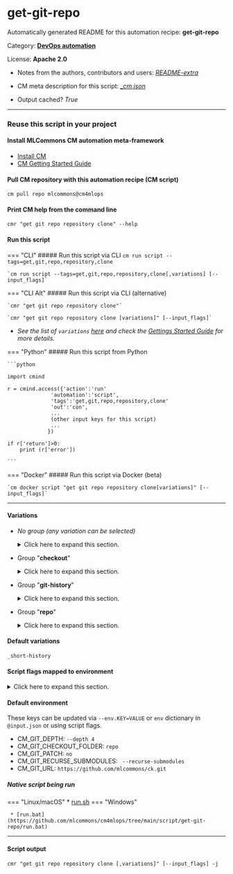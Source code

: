 # get-git-repo
Automatically generated README for this automation recipe: **get-git-repo**

Category: **[DevOps automation](..)**

License: **Apache 2.0**

* Notes from the authors, contributors and users: [*README-extra*](https://github.com/mlcommons/cm4mlops/tree/main/script/get-git-repo/README-extra.md)

* CM meta description for this script: *[_cm.json](https://github.com/mlcommons/cm4mlops/tree/main/script/get-git-repo/_cm.json)*
* Output cached? *True*

---
### Reuse this script in your project

#### Install MLCommons CM automation meta-framework

* [Install CM](https://docs.mlcommons.org/ck/install)
* [CM Getting Started Guide](https://docs.mlcommons.org/ck/getting-started/)

#### Pull CM repository with this automation recipe (CM script)

```cm pull repo mlcommons@cm4mlops```

#### Print CM help from the command line

````cmr "get git repo repository clone" --help````

#### Run this script

=== "CLI"
    ##### Run this script via CLI
    `cm run script --tags=get,git,repo,repository,clone`

    `cm run script --tags=get,git,repo,repository,clone[,variations] [--input_flags]`

=== "CLI Alt"
    ##### Run this script via CLI (alternative)

    `cmr "get git repo repository clone"`

    `cmr "get git repo repository clone [variations]" [--input_flags]`


* *See the list of `variations` [here](#variations) and check the [Gettings Started Guide](https://github.com/mlcommons/ck/blob/dev/docs/getting-started.md) for more details.*

=== "Python"
    ##### Run this script from Python


    ```python

    import cmind

    r = cmind.access({'action':'run'
                  'automation':'script',
                  'tags':'get,git,repo,repository,clone'
                  'out':'con',
                  ...
                  (other input keys for this script)
                  ...
                 })

    if r['return']>0:
        print (r['error'])

    ```


=== "Docker"
    ##### Run this script via Docker (beta)

    `cm docker script "get git repo repository clone[variations]" [--input_flags]`

___


#### Variations

  * *No group (any variation can be selected)*
    <details>
    <summary>Click here to expand this section.</summary>

    * `_lfs`
      - Environment variables:
        - *CM_GIT_REPO_NEEDS_LFS*: `yes`
      - Workflow:
        1. ***Read "deps" on other CM scripts***
           * get,generic,sys-util,_git-lfs
             - CM script: [get-generic-sys-util](https://github.com/mlcommons/cm4mlops/tree/master/script/get-generic-sys-util)
    * `_no-recurse-submodules`
      - Environment variables:
        - *CM_GIT_RECURSE_SUBMODULES*: ``
      - Workflow:
    * `_patch`
      - Environment variables:
        - *CM_GIT_PATCH*: `yes`
      - Workflow:
    * `_submodules.#`
      - Environment variables:
        - *CM_GIT_SUBMODULES*: `#`
      - Workflow:

    </details>


  * Group "**checkout**"
    <details>
    <summary>Click here to expand this section.</summary>

    * `_branch.#`
      - Environment variables:
        - *CM_GIT_BRANCH*: `#`
      - Workflow:
    * `_sha.#`
      - Environment variables:
        - *CM_GIT_SHA*: `#`
      - Workflow:
    * `_tag.#`
      - Environment variables:
        - *CM_GIT_CHECKOUT_TAG*: `#`
      - Workflow:

    </details>


  * Group "**git-history**"
    <details>
    <summary>Click here to expand this section.</summary>

    * `_full-history`
      - Environment variables:
        - *CM_GIT_DEPTH*: ``
      - Workflow:
    * **`_short-history`** (default)
      - Environment variables:
        - *CM_GIT_DEPTH*: `--depth 5`
      - Workflow:

    </details>


  * Group "**repo**"
    <details>
    <summary>Click here to expand this section.</summary>

    * `_repo.#`
      - Environment variables:
        - *CM_GIT_URL*: `#`
      - Workflow:

    </details>


#### Default variations

`_short-history`

#### Script flags mapped to environment
<details>
<summary>Click here to expand this section.</summary>

* `--branch=value`  &rarr;  `CM_GIT_CHECKOUT=value`
* `--depth=value`  &rarr;  `CM_GIT_DEPTH=value`
* `--env_key=value`  &rarr;  `CM_GIT_ENV_KEY=value`
* `--folder=value`  &rarr;  `CM_GIT_CHECKOUT_FOLDER=value`
* `--patch=value`  &rarr;  `CM_GIT_PATCH=value`
* `--pull=value`  &rarr;  `CM_GIT_REPO_PULL=value`
* `--submodules=value`  &rarr;  `CM_GIT_RECURSE_SUBMODULES=value`
* `--update=value`  &rarr;  `CM_GIT_REPO_PULL=value`

**Above CLI flags can be used in the Python CM API as follows:**

```python
r=cm.access({... , "branch":...}
```

</details>

#### Default environment


These keys can be updated via `--env.KEY=VALUE` or `env` dictionary in `@input.json` or using script flags.

* CM_GIT_DEPTH: `--depth 4`
* CM_GIT_CHECKOUT_FOLDER: `repo`
* CM_GIT_PATCH: `no`
* CM_GIT_RECURSE_SUBMODULES: ` --recurse-submodules`
* CM_GIT_URL: `https://github.com/mlcommons/ck.git`



##### Native script being run
=== "Linux/macOS"
     * [run.sh](https://github.com/mlcommons/cm4mlops/tree/main/script/get-git-repo/run.sh)
=== "Windows"

     * [run.bat](https://github.com/mlcommons/cm4mlops/tree/main/script/get-git-repo/run.bat)
___
#### Script output
`cmr "get git repo repository clone [,variations]" [--input_flags] -j`
